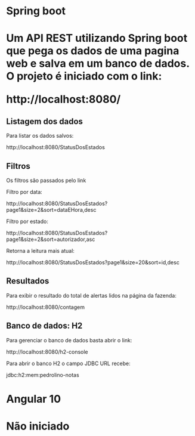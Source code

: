 <h1>Spring boot<h1>

Um API REST utilizando Spring boot que pega os dados de uma pagina web e salva em um banco de dados. O projeto é iniciado com o link:

http://localhost:8080/

## Listagem dos dados

Para listar os dados salvos:

http://localhost:8080/StatusDosEstados

## Filtros

Os filtros são passados pelo link 

Filtro por data: 

http://localhost:8080/StatusDosEstados?page1&size=2&sort=dataEHora,desc

Filtro por estado:

http://localhost:8080/StatusDosEstados?page1&size=2&sort=autorizador,asc

Retorna a leitura mais atual:

http://localhost:8080/StatusDosEstados?page1&size=20&sort=id,desc


## Resultados

Para exibir o resultado do total de alertas lidos na página da fazenda:

http://localhost:8080/contagem

## Banco de dados: H2

Para gerenciar o banco de dados basta abrir o link:

http://localhost:8080/h2-console

Para abrir o banco H2 o campo JDBC URL recebe:

jdbc:h2:mem:pedrolino-notas

<h1>Angular 10<h1>

Não iniciado
